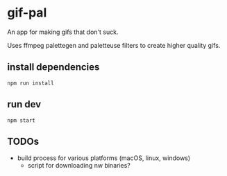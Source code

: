 # gif-pal

An app for making gifs that don't suck.

Uses ffmpeg palettegen and paletteuse filters to create higher quality gifs.



## install dependencies

`npm run install`



## run dev

`npm start`



## TODOs

- build process for various platforms (macOS, linux, windows)
	- script for downloading nw binaries?

